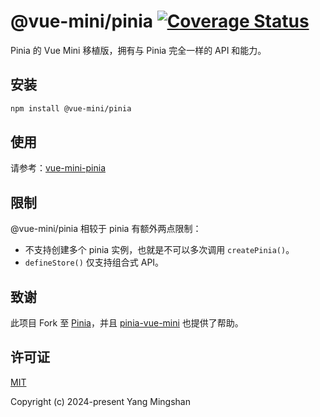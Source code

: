 # @vue-mini/pinia <a href="https://codecov.io/gh/vue-mini/vue-mini"><img src="https://img.shields.io/codecov/c/github/vue-mini/vue-mini.svg" alt="Coverage Status"></a>

Pinia 的 Vue Mini 移植版，拥有与 Pinia 完全一样的 API 和能力。

## 安装

```bash
npm install @vue-mini/pinia
```

## 使用

请参考：[vue-mini-pinia](https://github.com/yangmingshan/vue-mini-pinia)

## 限制

@vue-mini/pinia 相较于 pinia 有额外两点限制：

- 不支持创建多个 pinia 实例，也就是不可以多次调用 `createPinia()`。
- `defineStore()` 仅支持组合式 API。

## 致谢

此项目 Fork 至 [Pinia](https://github.com/vuejs/pinia)，并且 [pinia-vue-mini](https://github.com/akinoccc/pinia-vue-mini) 也提供了帮助。

## 许可证

[MIT](https://opensource.org/licenses/MIT)

Copyright (c) 2024-present Yang Mingshan
